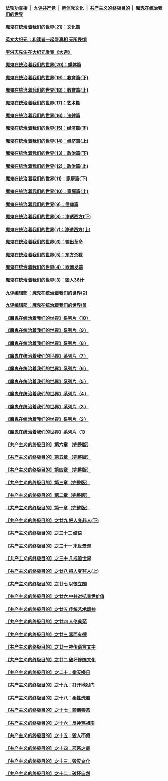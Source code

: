 

####  [法轮功真相](../../../../basic/blob/master/README.md?t=12200631) &nbsp;|&nbsp; [九评共产党](../../../../9ping.md/blob/master/README.md?t=12200631) &nbsp;|&nbsp; [解体党文化](../../../../jtdwh.md/blob/master/README.md?t=12200631)  &nbsp;|&nbsp; [共产主义的终极目的](../../../../gczydzjmd.md/blob/master/README.md?t=12200631) &nbsp;|&nbsp; [魔鬼在统治我们的世界](../../../../mgztzwmdsj.md/blob/master/README.md?t=12200631) 

#### [魔鬼在统治着我们的世界(21)：文化篇](../pages/nsc422/n10597706.md?t=12200631) 

#### [英文大纪元：和读者一起寻真相 无所畏惧](../pages/nsc422/n12542027.md?t=12200631) 

#### [李洪志先生在大纪元发表《大选》](../pages/nsc422/n12534746.md?t=12200631) 

#### [魔鬼在统治着我们的世界(20)：媒体篇](../pages/nsc422/n10586579.md?t=12200631) 

#### [魔鬼在统治着我们的世界(19)：教育篇(下)](../pages/nsc422/n10564808.md?t=12200631) 

#### [魔鬼在统治着我们的世界(18)：教育篇(上)](../pages/nsc422/n10526970.md?t=12200631) 

#### [魔鬼在统治着我们的世界(17)：艺术篇](../pages/nsc422/n10499093.md?t=12200631) 

#### [魔鬼在统治着我们的世界(16)：法律篇](../pages/nsc422/n10485969.md?t=12200631) 

#### [魔鬼在统治着我们的世界(15)：经济篇(下)](../pages/nsc422/n10469975.md?t=12200631) 

#### [魔鬼在统治着我们的世界(14)：经济篇(上)](../pages/nsc422/n10457370.md?t=12200631) 

#### [魔鬼在统治着我们的世界(13)：政治篇(下)](../pages/nsc422/n10448270.md?t=12200631) 

#### [魔鬼在统治着我们的世界(12)：政治篇(上)](../pages/nsc422/n10444576.md?t=12200631) 

#### [魔鬼在统治着我们的世界(11)：家庭篇(下)](../pages/nsc422/n10440961.md?t=12200631) 

#### [魔鬼在统治着我们的世界(10)：家庭篇(上)](../pages/nsc422/n10435448.md?t=12200631) 

#### [魔鬼在统治着我们的世界(9)：信仰篇](../pages/nsc422/n10432159.md?t=12200631) 

#### [魔鬼在统治着我们的世界(8)：渗透西方(下)](../pages/nsc422/n10429603.md?t=12200631) 

#### [魔鬼在统治着我们的世界(7)：渗透西方(上)](../pages/nsc422/n10426013.md?t=12200631) 

#### [魔鬼在统治着我们的世界(6)：输出革命](../pages/nsc422/n10421536.md?t=12200631) 

#### [魔鬼在统治着我们的世界(5)：东方杀戮](../pages/nsc422/n10417707.md?t=12200631) 

#### [魔鬼在统治着我们的世界(4)：欧洲发端](../pages/nsc422/n10414890.md?t=12200631) 

#### [魔鬼在统治着我们的世界(3)：毁人36计](../pages/nsc422/n10411583.md?t=12200631) 

#### [九评编辑部：魔鬼在统治着我们的世界(2)](../pages/nsc422/n10410036.md?t=12200631) 

#### [九评编辑部：魔鬼在统治着我们的世界(1)](../pages/nsc422/n10406825.md?t=12200631) 

#### [《魔鬼在统治着我们的世界》系列片（10）](../pages/nsc422/n12292670.md?t=12200631) 

#### [《魔鬼在统治着我们的世界》系列片（9）](../pages/nsc422/n12290859.md?t=12200631) 

#### [《魔鬼在统治着我们的世界》系列片（8）](../pages/nsc422/n12287445.md?t=12200631) 

#### [《魔鬼在统治着我们的世界》系列片（7）](../pages/nsc422/n12283425.md?t=12200631) 

#### [《魔鬼在统治着我们的世界》系列片（6）](../pages/nsc422/n12282314.md?t=12200631) 

#### [《魔鬼在统治着我们的世界》系列片（5）](../pages/nsc422/n12281419.md?t=12200631) 

#### [《魔鬼在统治着我们的世界》系列片（4）](../pages/nsc422/n12274024.md?t=12200631) 

#### [《魔鬼在统治着我们的世界》系列片（3）](../pages/nsc422/n12271322.md?t=12200631) 

#### [《魔鬼在统治着我们的世界》系列片（2）](../pages/nsc422/n12269049.md?t=12200631) 

#### [《魔鬼在统治着我们的世界》系列片（1）](../pages/nsc422/n12267575.md?t=12200631) 

#### [【共产主义的终极目的】第六章 （完整版）](../pages/nsc422/n11428913.md?t=12200631) 

#### [【共产主义的终极目的】第五章 （完整版）](../pages/nsc422/n11428912.md?t=12200631) 

#### [【共产主义的终极目的】第四章 （完整版）](../pages/nsc422/n11428907.md?t=12200631) 

#### [【共产主义的终极目的】第三章（完整版）](../pages/nsc422/n11428848.md?t=12200631) 

#### [【共产主义的终极目的】第二章（完整版）](../pages/nsc422/n11428831.md?t=12200631) 

#### [【共产主义的终极目的】第一章（完整版）](../pages/nsc422/n11417651.md?t=12200631) 

#### [【共产主义的终极目的】之廿九 把人变非人(下)](../pages/nsc422/n11344140.md?t=12200631) 

#### [【共产主义的终极目的】之三十二 结语](../pages/nsc422/n11360535.md?t=12200631) 

#### [【共产主义的终极目的】之三十一 末世景观](../pages/nsc422/n11351129.md?t=12200631) 

#### [【共产主义的终极目的】之三十 几成狼世界](../pages/nsc422/n11348280.md?t=12200631) 

#### [【共产主义的终极目的】之廿八 把人变非人(上)](../pages/nsc422/n11340492.md?t=12200631) 

#### [【共产主义的终极目的】之廿七 以恨立国](../pages/nsc422/n11336944.md?t=12200631) 

#### [【共产主义的终极目的】之廿六 中共对抗普世价值](../pages/nsc422/n11324785.md?t=12200631) 

#### [【共产主义的终极目的】之廿五 传统艺术颂神](../pages/nsc422/n11296396.md?t=12200631) 

#### [【共产主义的终极目的】之廿四 人伦典范](../pages/nsc422/n11296397.md?t=12200631) 

#### [【共产主义的终极目的】之廿三 富而有德](../pages/nsc422/n11283598.md?t=12200631) 

#### [【共产主义的终极目的】之廿一 神传语言文字](../pages/nsc422/n11263265.md?t=12200631) 

#### [【共产主义的终极目的】之廿二 破坏修炼文化](../pages/nsc422/n11245728.md?t=12200631) 

#### [【共产主义的终极目的】之二十：偷天换日](../pages/nsc422/n11238846.md?t=12200631) 

#### [【共产主义的终极目的】之十九：打开地狱门](../pages/nsc422/n11206376.md?t=12200631) 

#### [【共产主义的终极目的】之十八：柔性洗脑](../pages/nsc422/n11199994.md?t=12200631) 

#### [【共产主义的终极目的】之十七：颠倒善恶](../pages/nsc422/n11179782.md?t=12200631) 

#### [【共产主义的终极目的】之十六：反神骂祖宗](../pages/nsc422/n11166798.md?t=12200631) 

#### [【共产主义的终极目的】之十五：毁人不倦](../pages/nsc422/n11166792.md?t=12200631) 

#### [【共产主义的终极目的】之十四：邪恶之最](../pages/nsc422/n11150249.md?t=12200631) 

#### [【共产主义的终极目的】之十三：毁灭文化](../pages/nsc422/n11135227.md?t=12200631) 

#### [【共产主义的终极目的】之十二：破坏自然](../pages/nsc422/n11135214.md?t=12200631) 


